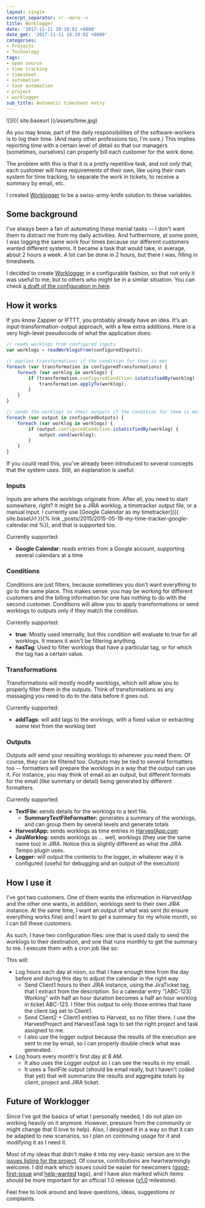 ```yaml
---
layout: single
excerpt_separator: <!--more-->
title: Worklogger
date: '2017-11-11 10:39:02 +0000'
date_gmt: '2017-11-11 16:39:02 +0000'
categories:
- Projects
- Technology
tags:
- open source
- time tracking
- timesheet
- automation
- task automation
- project
- worklogger
sub_title: Automatic timesheet entry
---
```


![]({{ site.baseurl }}/assets/time.jpg)

As you may know, part of the daily responsibilities of the software-workers is to log their time. (And many other professions too, I'm sure.) This implies reporting time with a certain level of detail so that our managers (sometimes, ourselves) can properly bill each customer for the work done.

The problem with this is that it is a pretty repetitive task, and not only that, each customer will have requirements of their own, like using their own system for time tracking, to separate the work in tickets, to receive a summary by email, etc.

I created [Worklogger](https://github.com/AlphaGit/worklogger) to be a swiss-army-knife solution to these variables.

<!--more-->

## Some background

I've always been a fan of automating these menial tasks -- I don't want them to distract me from my daily activities. And furthermore, at some point, I was logging the same work four times because our different customers wanted different systems. It became a task that would take, in average, about 2 hours a week. A lot can be done in 2 hours, but there I was, filling in timesheets.

I decided to create [Worklogger](https://github.com/AlphaGit/worklogger) in a configurable fashion, so that not only it was useful to me, but to others who might be in a similar situation. You can check [a draft of the configuration in here](https://github.com/AlphaGit/worklogger/blob/master/docs/configuration.md).

## How it works

If you know Zappier or IFTTT, you probably already have an idea. It's an input-transformation-output approach, with a few extra additions. Here is a very high-level pseudocode of what the application does:

```js
// reads worklogs from configured inputs
var worklogs = readWorklogsFrom(configuredInputs);

// applies transformations if the condition for them is met
foreach (var transformation in configuredTransformations) {
    foreach (var worklog in worklogs) {
        if (transformation.configuredCondition.isSatisfiedBy(worklog) {
            transformation.applyTo(worklog);
        }
    }
}

// sends the worklogs to their outputs if the condition for them is met
foreach (var output in configuredOutputs) {
    foreach (var worklog in worklogs) {
        if (output.configuredCondition.isSatisfiedBy(worklog) {
            output.send(worklog);
        }
    }
}
```

If you could read this, you've already been introduced to several concepts that the system uses. Still, an explanation is useful:

### Inputs

Inputs are where the worklogs originate from. After all, you need to start somewhere, right? It might be a JIRA worklog, a timetracker output file, or a manual input. I currently use [Google Calendar as my timetracker]({{ site.baseUrl }}{% link _posts/2015/2015-05-19-my-time-tracker-google-calendar.md %}), and that is supported too.

Currently supported:

- **Google Calendar**: reads entries from a Google account, supporting several calendars at a time

### Conditions

Conditions are just filters, because sometimes you don't want everything to go to the same place. This makes sense: you may be working for different customers and the billing information for one has nothing to do with the second customer. Conditions will allow you to apply transformations or send worklogs to outputs only if they match the condition.

Currently supported:

- **true**: Mostly used internally, but this condition will evaluate to true for all worklogs. It means it won't be filtering anything.
- **hasTag**: Used to filter worklogs that have a particular tag, or for which the tag has a certain value.

### Transformations

Transformations will mostly modify worklogs, which will allow you to properly filter them in the outputs. Think of transformations as any massaging you need to do to the data before it goes out.

Currently supported:

- **addTags**: will add tags to the worklogs, with a fixed value or extracting some text from the worklog text

### Outputs

Outputs will send your resulting worklogs to wherever you need them. Of course, they can be filtered too. Outputs may be tied to several formatters too -- formatters will prepare the worklogs in a way that the output can use it. For instance, you may think of email as an output, but different formats for the email (like summary or detail) being generated by different formatters.

Currently supported:

- **TextFile:** sends details for the worklogs to a text file.
    - **SummaryTextFileFormatter:** generates a summary of the worklogs, and can group them by several levels and generate totals
- **HarvestApp:** sends worklogs as time entries in [HarvestApp.com](https://harvestapp.com/)
- **JiraWorklog:** sends worklogs as ... well, worklogs (they use the same name too) in JIRA. Notice this is slightly different as what the JIRA Tempo plugin uses.
- **Logger:** will output the contents to the logger, in whatever way it is configured (useful for debugging and an output of the execution)

## How I use it

I've got two customers. One of them wants the information in HarvestApp and the other one wants, in addition, worklogs sent to their own JIRA instance. At the same time, I want an output of what was sent (to ensure everything works fine) and I want to get a summary for my whole month, so I can bill these customers.

As such, I have two configuration files: one that is used daily to send the worklogs to their destination, and one that runs monthly to get the summary to me. I execute them with a cron job like so:

<script src="https://gist.github.com/AlphaGit/1ea8316e6f585ba42a73d8b4444a148d.js"></script>

This will:

- Log hours each day at noon, so that I have enough time from the day before and during this day to adjust the calendar in the right way
    - Send Client1 hours to their JIRA instance, using the JiraTicket tag, that I extract from the description. So a calendar entry "[ABC-123] Working" with half an hour duration becomes a half an hour worklog in ticket ABC-123. I filter this output to only those entries that have the client tag set to Client1.
    - Send Client2 + Client1 entries to Harvest, so no filter there. I use the HarvestProject and HarvestTask tags to set the right project and task assigned to me.
    - I also use the logger output because the results of the execution are sent to me by email, so I can properly double check what was generated.
- Log hours every month's first day at 8 AM.
    - It also uses the Logger output so I can see the results in my email.
    - It uses a TextFile output (should be email really, but I haven't coded that yet) that will summarize the results and aggregate totals by client, project and JIRA ticket.

## Future of Worklogger

Since I've got the basics of what I personally needed, I do not plan on working heavily on it anymore. However, pressure from the community or might change that (I love to help). Also, I designed it in a way so that it can be adapted to new scenarios, so I plan on continuing usage for it and modifying it as I need it.

Most of my ideas that didn't make it into my very-basic version are in the [issues listing for the project](https://github.com/AlphaGit/worklogger/issues). Of course, contributions are heartwarmingly welcome. I did mark which issues could be easier for newcomers ([good-first-issue](https://github.com/AlphaGit/worklogger/issues?q=is%3Aissue+is%3Aopen+label%3A%22good+first+issue%22) and [help-wanted](https://github.com/AlphaGit/worklogger/issues?q=is%3Aissue+is%3Aopen+label%3A%22help+wanted%22) tags), and I have also marked which items should be more important for an official 1.0 release ([v1.0](https://github.com/AlphaGit/worklogger/milestone/1) milestone).

Feel free to look around and leave questions, ideas, suggestions or complaints.
